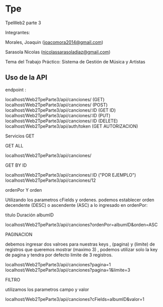 # Tpe
TpeWeb2 parte 3

Integrantes: 

Morales, Joaquin (joacomora2014@gmail.com)

Sarasola Nicolas (nicolassarasoladiaz@gmail.com)

Tema del Trabajo Práctico: Sistema de Gestión de Música y Artistas


## Uso de la API

endpoint : 


localhost/Web2TpeParte3/api/canciones/ (GET)
localhost/Web2TpeParte3/api/canciones/ (POST)
localhost/Web2TpeParte3/api/canciones/:ID (GET ID)
localhost/Web2TpeParte3/api/canciones/:ID (PUT)
localhost/Web2TpeParte3/api/canciones/:ID (DELETE)
localhost/Web2TpeParte3/api/auth/token (GET AUTORIZACION)

Servicios GET

GET ALL

localhost/Web2TpeParte3/api/canciones/

GET BY ID

localhost/Web2TpeParte3/api/canciones/:ID          ("POR EJEMPLO")    localhost/Web2TpeParte3/api/canciones/12



ordenPor Y orden 

Utilizando los parametros cFields y ordenes. podemos establecer orden decendente (DESC) o ascendente (ASC) a lo ingresado en ordenPor:

titulo 
Duración 
albumID

localhost/Web2TpeParte3/api/canciones?ordenPor=albumID&orden=ASC


PAGINACION

debemos ingresar dos valroes para nuestras keys , (pagina) y  (limite) de registros que queremos mostrar (maximo 3) , podemos utilizar solo la key de pagina y tendra por defecto limite de 3 registros.

localhost/Web2TpeParte3/api/canciones?pagina=1
localhost/Web2TpeParte3/api/canciones?pagina=1&limite=3  


FILTRO 

utilizamos los parametros campo y valor 

localhost/Web2TpeParte3/api/canciones?cFields=albumID&valor=1



